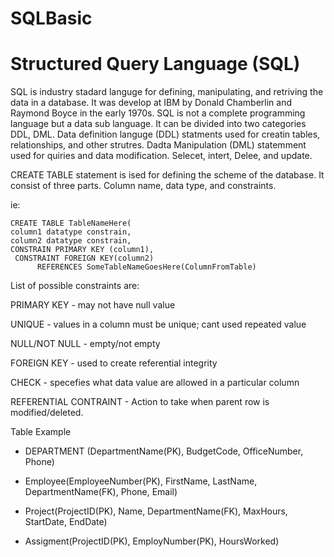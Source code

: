 # SQLBasic

Structured Query Language (SQL)
=

SQL is industry stadard languge for defining, manipulating, and retriving the data in a database. It was develop at IBM by Donald Chamberlin and Raymond Boyce in the early 1970s. SQL is not a complete programming language but a data sub language. It can be divided into two categories DDL, DML. Data definition languge (DDL) statments used for creatin tables, relationships, and other strutres. Dadta Manipulation (DML) statemment used for quiries and data modification. Selecet, intert, Delee, and update. 

CREATE TABLE statement is ised for defining the scheme of the database. It consist of three parts. Column name, data type, and constraints. 

ie: 
```
CREATE TABLE TableNameHere(
column1 datatype constrain,
column2 datatype constrain,
CONSTRAIN PRIMARY KEY (column1),
 CONSTRAINT FOREIGN KEY(column2)
      REFERENCES SomeTableNameGoesHere(ColumnFromTable)

```
List of possible constraints are:

PRIMARY KEY - may not have null value

UNIQUE - values in a column must be unique; cant used repeated value

NULL/NOT NULL - empty/not empty

FOREIGN KEY - used to create referential integrity 

CHECK - specefies what data value are allowed in a particular column

REFERENTIAL CONTRAINT - Action to take when parent row is modified/deleted. 




Table Example
- DEPARTMENT (DepartmentName(PK), BudgetCode, OfficeNumber, Phone)

- Employee(EmployeeNumber(PK), FirstName, LastName, DepartmentName(FK), Phone, Email) 

- Project(ProjectID(PK), Name, DepartmentName(FK), MaxHours, StartDate, EndDate)

- Assigment(ProjectID(PK), EmployNumber(PK), HoursWorked)
